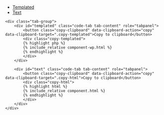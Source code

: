 <div class="tabs">
	<div class="code-tab-control tab-control">
		<ul class="code-tab-list tab-list" role="tablist">
			<li class="code-tab-item tab-item"><a href="#templated" id="js-templated-link" role="tab" aria-controls="templated">Templated</a></li>
			<li class="code-tab-item tab-item"><a href="#text" id="js-text-link" role="tab" aria-controls="text">Text</a></li>
		</ul>
	</div><!-- //.tab-control -->

	<div class="tab-group">
		<div id="templated" class="code-tab tab-content" role="tabpanel">
			<button class="copy-clipboard" data-clipboard-action="copy" data-clipboard-target=".copy-templated">Copy to clipboard</button>
			<div class="copy-templated">
			{% highlight php %}
			{% include_relative component-wp.html %}
			{% endhighlight %}
			</div>
		</div>

		<div id="text" class="code-tab tab-content" role="tabpanel">
			<button class="copy-clipboard" data-clipboard-action="copy" data-clipboard-target=".copy-html">Copy to clipboard</button>
			<div class="copy-html">
			{% highlight html %}
			{% include_relative component.html %}
			{% endhighlight %}
			</div>
		</div>
	</div>
</div>
